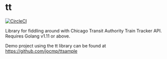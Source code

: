 # tt

[![CircleCI](https://circleci.com/gh/jocmp/tt.svg?style=svg)](https://circleci.com/gh/jocmp/tt)

Library for fiddling around with Chicago Transit Authority Train Tracker API. Requires Golang v1.11 or above.

Demo project using the tt library can be found at <https://github.com/jocmp/ttsample>
